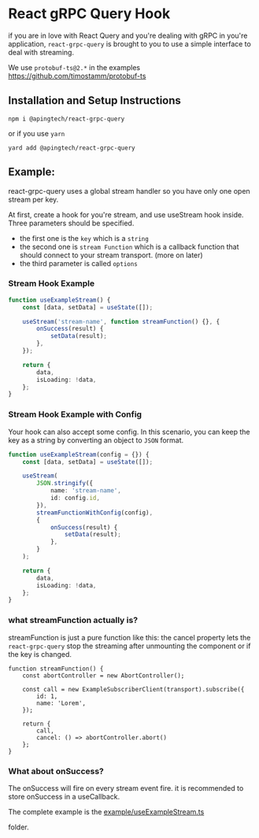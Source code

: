 # React gRPC Query Hook

if you are in love with React Query and you're dealing with gRPC in you're application, `react-grpc-query` is brought to you to use a simple interface to deal with streaming.

We use `protobuf-ts@2.*` in the examples https://github.com/timostamm/protobuf-ts

## Installation and Setup Instructions

`npm i @apingtech/react-grpc-query`

or if you use `yarn`

`yard add @apingtech/react-grpc-query`

## Example:

react-grpc-query uses a global stream handler so you have only one open stream per key.

At first, create a hook for you're stream, and use useStream hook inside.
Three parameters should be specified.

-   the first one is the `key` which is a `string`
-   the second one is `stream Function` which is a callback function that should connect to your stream transport. (more on later)
-   the third parameter is called `options`

### Stream Hook Example

```ts
function useExampleStream() {
    const [data, setData] = useState([]);

    useStream('stream-name', function streamFunction() {}, {
        onSuccess(result) {
            setData(result);
        },
    });

    return {
        data,
        isLoading: !data,
    };
}
```

### Stream Hook Example with Config

Your hook can also accept some config. In this scenario, you can keep the key as a string by converting an object to `JSON` format.

```ts
function useExampleStream(config = {}) {
    const [data, setData] = useState([]);

    useStream(
        JSON.stringify({
            name: 'stream-name',
            id: config.id,
        }),
        streamFunctionWithConfig(config),
        {
            onSuccess(result) {
                setData(result);
            },
        }
    );

    return {
        data,
        isLoading: !data,
    };
}
```

### what streamFunction actually is?

streamFunction is just a pure function like this:
the cancel property lets the `react-grpc-query` stop the streaming after unmounting the component or if the key is changed.

```tsx
function streamFunction() {
    const abortController = new AbortController();

    const call = new ExampleSubscriberClient(transport).subscribe({
        id: 1,
        name: 'Lorem',
    });

    return {
        call,
        cancel: () => abortController.abort()
    };
}
```

### What about onSuccess?

The onSuccess will fire on every stream event fire.
it is recommended to store onSuccess in a useCallback.

The complete example is the [example/useExampleStream.ts](example/useExampleStream.ts)

 folder.
